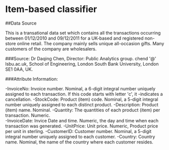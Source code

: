 # Item-based classifier
##Data Source

This is a transational data set which contains all the transactions occurring between 01/12/2010 and 09/12/2011 for a UK-based and registered non-store online retail. The company mainly sells unique all-occasion gifts. Many customers of the company are wholesalers.

###Source:
Dr Daqing Chen, Director: Public Analytics group. chend '@' lsbu.ac.uk, School of Engineering, London South Bank University, London SE1 0AA, UK.

###Attribute Information:

-InvoiceNo: Invoice number. Nominal, a 6-digit integral number uniquely assigned to each transaction. If this code starts with letter 'c', it -indicates a cancellation. 
-StockCode: Product (item) code. Nominal, a 5-digit integral number uniquely assigned to each distinct product. 
-Description: Product (item) name. Nominal. 
-Quantity: The quantities of each product (item) per transaction. Numeric.	
-InvoiceDate: Invice Date and time. Numeric, the day and time when each transaction was generated. 
-UnitPrice: Unit price. Numeric, Product price per unit in sterling. 
-CustomerID: Customer number. Nominal, a 5-digit integral number uniquely assigned to each customer. 
-Country: Country name. Nominal, the name of the country where each customer resides.

